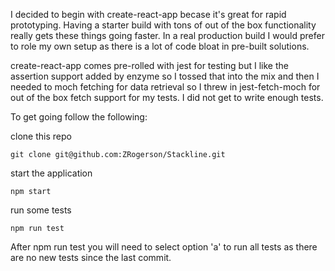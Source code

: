 I decided to begin with create-react-app becase it's great for rapid prototyping. Having a starter build with tons of out of the box functionality really gets these things going faster. In a real production build I would prefer to role my own setup as there is a lot of code bloat in pre-built solutions.

create-react-app comes pre-rolled with jest for testing but I like the assertion support added by enzyme so I tossed that into the mix and then I needed to moch fetching for data retrieval so I threw in jest-fetch-moch for out of the box fetch support for my tests. I did not get to write enough tests.

To get going follow the following:

clone this repo
```
git clone git@github.com:ZRogerson/Stackline.git
```

start the application
```
npm start
```

run some tests
```
npm run test
```

After npm run test you will need to select option 'a' to run all tests as there are no new tests since the last commit.